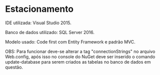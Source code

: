 # Estacionamento

IDE utilizada: Visual Studio 2015.

Banco de dados utilizado: SQL Server 2016.

Modelo usado: Code first com Entity Framework e padrão MVC.

OBS: Para funcionar deve-se alterar a tag "connectionStrings" no arquivo Web.config, após isso no console do NuGet deve ser inserido o comando update-database para serem criados as tabelas no banco de dados em questão.
